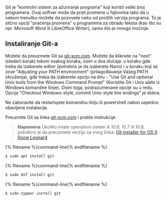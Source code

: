 Git je "kontrolni sistem za ažuriranje programa" koji koristi veliki broj programera. Ovaj softver može da prati promene u fajlovima tako da u nekom trenutku možete da pozovete neku od prošlih verzija programa. To je slično opciji "praćenja promena" u programima za obradu teksta (kao što su npr. Microsoft Word ili LibreOffice Writer), samo što je mnogo moćnije.

## Instaliranje Git-a

<!--sec data-title="Installing Git: Windows" data-id="git_install_windows"
data-collapse=true ces-->

Možete da preuzmete Git sa [git-scm.com](https://git-scm.com/). Možete da kliknete na "next" (sledeći korak) tokom svakog koraka, osim u dva slučaja: u koraku gde treba da izaberete editor (potrebno je da izaberete Nano) i u koraku koji se zove "Adjusting your PATH environment" (prilagođavanje Vašeg PATH okruženja), gde treba da izaberete opciju na dnu - "Use Git and optional Unix tools from the Windows Command Prompt" (Koristite Git i Unix alate iz Windows komandne linije). Osim toga, podrazumevane opcije su u redu. Opcija "Checkout Windows-style, commit Unix-style line endings" je dobra.

Ne zaboravite da restartujete komandnu liniju ili powershell nakon uspešno obavljene instalacije. <!--endsec-->

<!--sec data-title="Installing Git: OS X" data-id="git_install_OSX"
data-collapse=true ces-->

Preuzmite Git sa linka [git-scm.com](https://git-scm.com/) i pratite instrukcije.

> **Napomena** Ukoliko imate operativni sistem X 10.6, 10.7 ili 10.8, potrebno je da preuzmete verziju sa ovog linka: [Git installer for OS X Snow Leopard](https://sourceforge.net/projects/git-osx-installer/files/git-2.3.5-intel-universal-snow-leopard.dmg/download)

<!--endsec-->

<!--sec data-title="Installing Git: Debian or Ubuntu" data-id="git_install_debian_ubuntu"
data-collapse=true ces-->

{% filename %}command-line{% endfilename %}

```bash
$ sudo apt install git
```

<!--endsec-->

<!--sec data-title="Installing Git: Fedora" data-id="git_install_fedora"
data-collapse=true ces-->

{% filename %}command-line{% endfilename %}

```bash
$ sudo dnf install git
```

<!--endsec-->

<!--sec data-title="Installing Git: openSUSE" data-id="git_install_openSUSE"
data-collapse=true ces-->

{% filename %}command-line{% endfilename %}

```bash
$ sudo zypper install git
```

<!--endsec-->
